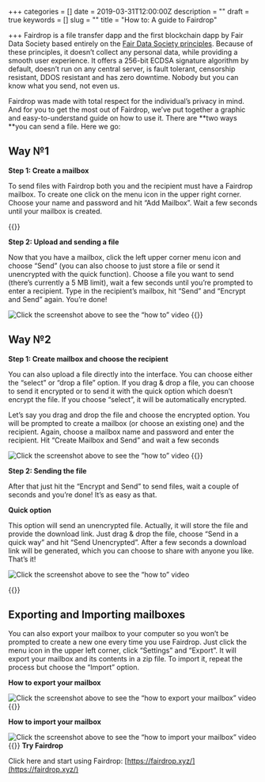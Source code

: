+++
categories = []
date = 2019-03-31T12:00:00Z
description = ""
draft = true
keywords = []
slug = ""
title = "How to: A guide to Fairdrop"

+++
Fairdrop is a file transfer dapp and the first blockchain dapp by Fair Data Society based entirely on the [Fair Data Society principles](https://docs.google.com/document/d/14-DM3M-cNCrq2Cn_7J8rRawhaoHOhlyXRPSQZ2thiuc/edit). Because of these principles, it doesn’t collect any personal data, while providing a smooth user experience. It offers a 256-bit ECDSA signature algorithm by default, doesn’t run on any central server, is fault tolerant, censorship resistant, DDOS resistant and has zero downtime. Nobody but you can know what you send, not even us.

Fairdrop was made with total respect for the individual’s privacy in mind. And for you to get the most out of Fairdrop, we’ve put together a graphic and easy-to-understand guide on how to use it. There are **two ways **you can send a file. Here we go:

## Way №1

**Step 1: Create a mailbox**

To send files with Fairdrop both you and the recipient must have a Fairdrop mailbox. To create one click on the menu icon in the upper right corner. Choose your name and password and hit “Add Mailbox”. Wait a few seconds until your mailbox is created.

{{<youtube YEMG5y0esAI>}}

**Step 2: Upload and sending a file**

Now that you have a mailbox, click the left upper corner menu icon and choose “Send” (you can also choose to just store a file or send it unencrypted with the quick function). Choose a file you want to send (there’s currently a 5 MB limit), wait a few seconds until you’re prompted to enter a recipient. Type in the recipient’s mailbox, hit “Send” and “Encrypt and Send” again. You’re done!

![Click the screenshot above to see the “how to” video](https://cdn-images-1.medium.com/max/2556/1*sLsxjVquZHOqUPcbrkphQg.png)
{{<youtube fl4Vx0qxR>}}

## Way №2

**Step 1: Create mailbox and choose the recipient**

You can also upload a file directly into the interface. You can choose either the “select” or “drop a file” option. If you drag & drop a file, you can choose to send it encrypted or to send it with the quick option which doesn’t encrypt the file. If you choose “select”, it will be automatically encrypted.

Let’s say you drag and drop the file and choose the encrypted option. You will be prompted to create a mailbox (or choose an existing one) and the recipient. Again, choose a mailbox name and password and enter the recipient. Hit “Create Mailbox and Send” and wait a few seconds

![Click the screenshot above to see the “how to” video](https://cdn-images-1.medium.com/max/2560/1*w3y5V6OZKV5Qm_ZJuAU5Rw.png)
{{<youtube NkDAg7yjKVs>}}

**Step 2: Sending the file**

After that just hit the “Encrypt and Send” to send files, wait a couple of seconds and you’re done! It’s as easy as that.

**Quick option**

This option will send an unencrypted file. Actually, it will store the file and provide the download link. Just drag & drop the file, choose “Send in a quick way” and hit “Send Unencrypted”. After a few seconds a download link will be generated, which you can choose to share with anyone you like. That’s it!

![Click the screenshot above to see the “how to” video](https://cdn-images-1.medium.com/max/2554/1*TxT00oKza5ywWk8JLDqfTw.png)

{{<youtube z1vp1CYu31k>}}
## Exporting and Importing mailboxes

You can also export your mailbox to your computer so you won’t be prompted to create a new one every time you use Fairdrop. Just click the menu icon in the upper left corner, click “Settings” and “Export”. It will export your mailbox and its contents in a zip file. To import it, repeat the process but choose the “Import” option.

**How to export your mailbox**

![Click the screenshot above to see the “how to export your mailbox” video](https://cdn-images-1.medium.com/max/2554/1*F1iZYahuBO2JZZ6TQGZSqQ.png)
{{<youtube YUm3x-XNMq0>}}


**How to import your mailbox**

![Click the screenshot above to see the “how to import your mailbox” video](https://cdn-images-1.medium.com/max/2550/1*wTbqI1TgjSlmFe4BnmrKUA.png)
{{<youtube V8Q5dUm4B6o>}}
**Try Fairdrop**

Click here and start using Fairdrop: [https://fairdrop.xyz/](https://fairdrop.xyz/)
